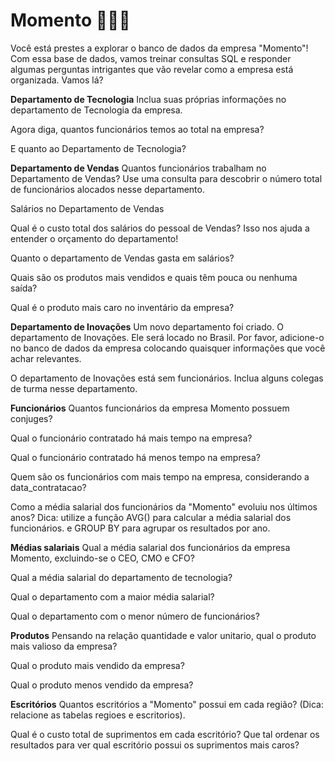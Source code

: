 # Momento 👩🏻‍💻

Você está prestes a explorar o banco de dados da empresa "Momento"! Com essa base de dados, vamos treinar consultas SQL e responder algumas perguntas intrigantes que vão revelar como a empresa está organizada. Vamos lá?

**Departamento de Tecnologia**
Inclua suas próprias informações no departamento de Tecnologia da empresa.

Agora diga, quantos funcionários temos ao total na empresa?

E quanto ao Departamento de Tecnologia?

**Departamento de Vendas**
Quantos funcionários trabalham no Departamento de Vendas? Use uma consulta para descobrir o número total de funcionários alocados nesse departamento.

Salários no Departamento de Vendas

Qual é o custo total dos salários do pessoal de Vendas? Isso nos ajuda a entender o orçamento do departamento!

Quanto o departamento de Vendas gasta em salários?

Quais são os produtos mais vendidos e quais têm pouca ou nenhuma saída?

Qual é o produto mais caro no inventário da empresa?

**Departamento de Inovações**
Um novo departamento foi criado. O departamento de Inovações. Ele será locado no Brasil. Por favor, adicione-o no banco de dados da empresa colocando quaisquer informações que você achar relevantes.

O departamento de Inovações está sem funcionários. Inclua alguns colegas de turma nesse departamento.

**Funcionários**
Quantos funcionários da empresa Momento possuem conjuges?

Qual o funcionário contratado há mais tempo na empresa?

Qual o funcionário contratado há menos tempo na empresa?

Quem são os funcionários com mais tempo na empresa, considerando a data_contratacao?

Como a média salarial dos funcionários da "Momento" evoluiu nos últimos anos? Dica: utilize a função AVG() para calcular a média salarial dos funcionários. e GROUP BY para agrupar os resultados por ano.

**Médias salariais**
Qual a média salarial dos funcionários da empresa Momento, excluindo-se o CEO, CMO e CFO?

Qual a média salarial do departamento de tecnologia?

Qual o departamento com a maior média salarial?

Qual o departamento com o menor número de funcionários?

**Produtos**
Pensando na relação quantidade e valor unitario, qual o produto mais valioso da empresa?

Qual o produto mais vendido da empresa?

Qual o produto menos vendido da empresa?

**Escritórios**
Quantos escritórios a "Momento" possui em cada região? (Dica: relacione as tabelas regioes e escritorios).

Qual é o custo total de suprimentos em cada escritório? Que tal ordenar os resultados para ver qual escritório possui os suprimentos mais caros?
